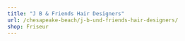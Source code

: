 ```yaml
---
title: "J B & Friends Hair Designers"
url: /chesapeake-beach/j-b-und-friends-hair-designers/
shop: Friseur
---
```

